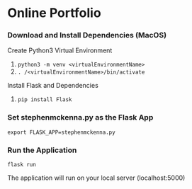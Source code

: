# Online Portfolio



### Download and Install Dependencies (MacOS)
Create Python3 Virtual Environment
  1. `python3 -m venv <virtualEnvironmentName>`
  2. `. /<virtualEnvironmentName>/bin/activate`


Install Flask and Dependencies
  1. `pip install Flask`


### Set stephenmckenna.py as the Flask App
`export FLASK_APP=stephenmckenna.py`


### Run the Application
`flask run`

The application will run on your local server (localhost:5000)
